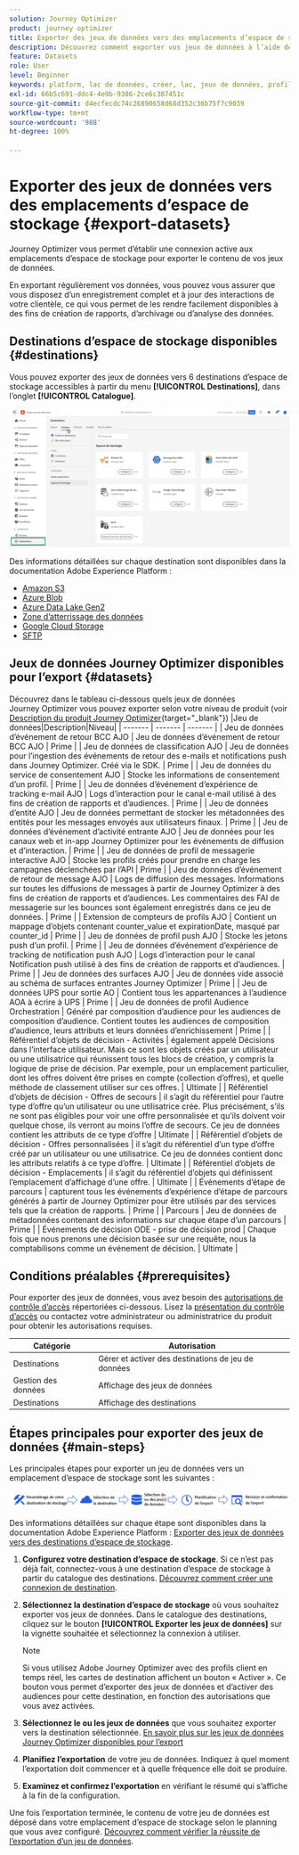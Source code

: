 ```yaml
---
solution: Journey Optimizer
product: journey optimizer
title: Exporter des jeux de données vers des emplacements d’espace de stockage
description: Découvrez comment exporter vos jeux de données à l’aide des destinations d’espace de stockage d’Adobe Experience Platform.
feature: Datasets
role: User
level: Beginner
keywords: platform, lac de données, créer, lac, jeux de données, profil
exl-id: 66b5c691-ddc4-4e9b-9386-2ce6c307451c
source-git-commit: d4ecfecdc74c26890658d68d352c36b75f7c9039
workflow-type: tm+mt
source-wordcount: '988'
ht-degree: 100%

---
```


# Exporter des jeux de données vers des emplacements d’espace de stockage {#export-datasets}

Journey Optimizer vous permet d’établir une connexion active aux emplacements d’espace de stockage pour exporter le contenu de vos jeux de données.

En exportant régulièrement vos données, vous pouvez vous assurer que vous disposez d’un enregistrement complet et à jour des interactions de votre clientèle, ce qui vous permet de les rendre facilement disponibles à des fins de création de rapports, d’archivage ou d’analyse des données.

## Destinations d’espace de stockage disponibles {#destinations}

Vous pouvez exporter des jeux de données vers 6 destinations d’espace de stockage accessibles à partir du menu **[!UICONTROL Destinations]**, dans l’onglet **[!UICONTROL Catalogue]**.

![](assets/dataset-export-setup.png)


Des informations détaillées sur chaque destination sont disponibles dans la documentation Adobe Experience Platform :

* [Amazon S3](https://experienceleague.adobe.com/docs/experience-platform/destinations/catalog/cloud-storage/amazon-s3.html?lang=fr)
* [Azure Blob](https://experienceleague.adobe.com/docs/experience-platform/destinations/catalog/cloud-storage/azure-blob.html?lang=fr)
* [Azure Data Lake Gen2](https://experienceleague.adobe.com/docs/experience-platform/destinations/catalog/cloud-storage/adls-gen2.html?lang=fr)
* [Zone d’atterrissage des données](https://experienceleague.adobe.com/docs/experience-platform/destinations/catalog/cloud-storage/data-landing-zone.html?lang=fr)
* [Google Cloud Storage](https://experienceleague.adobe.com/docs/experience-platform/destinations/catalog/cloud-storage/google-cloud-storage.html?lang=fr)
* [SFTP](https://experienceleague.adobe.com/docs/experience-platform/destinations/catalog/cloud-storage/sftp.html?lang=fr)

## Jeux de données Journey Optimizer disponibles pour l’export {#datasets}

Découvrez dans le tableau ci-dessous quels jeux de données Journey Optimizer vous pouvez exporter selon votre niveau de produit (voir [Description du produit Journey Optimizer](https://helpx.adobe.com/fr/legal/product-descriptions/adobe-journey-optimizer.html){target="_blank"})
|Jeu de données|Description|Niveau|
| ------- | ------- | ------- |
| Jeu de données d’événement de retour BCC AJO | Jeu de données d’événement de retour BCC AJO | Prime |
| Jeu de données de classification AJO | Jeu de données pour l’ingestion des événements de retour des e-mails et notifications push dans Journey Optimizer. Créé via le SDK. | Prime |
| Jeu de données du service de consentement AJO | Stocke les informations de consentement d’un profil. | Prime |
| Jeu de données d’événement d’expérience de tracking e-mail AJO | Logs d’interaction pour le canal e-mail utilisé à des fins de création de rapports et d’audiences.  | Prime |
| Jeu de données d’entité AJO | Jeu de données permettant de stocker les métadonnées des entités pour les messages envoyés aux utilisateurs finaux.  | Prime |
| Jeu de données d’événement d’activité entrante AJO | Jeu de données pour les canaux web et in-app Journey Optimizer pour les événements de diffusion et d’interaction. | Prime |
| Jeu de données de profil de messagerie interactive AJO | Stocke les profils créés pour prendre en charge les campagnes déclenchées par l’API | Prime |
| Jeu de données d’événement de retour de message AJO | Logs de diffusion des messages. Informations sur toutes les diffusions de messages à partir de Journey Optimizer à des fins de création de rapports et d’audiences. Les commentaires des FAI de messagerie sur les bounces sont également enregistrés dans ce jeu de données. | Prime |
| Extension de compteurs de profils AJO | Contient un mappage d’objets contenant counter_value et expirationDate, masqué par counter_id | Prime |
| Jeu de données de profil push AJO | Stocke les jetons push d’un profil. | Prime |
| Jeu de données d’événement d’expérience de tracking de notification push AJO | Logs d’interaction pour le canal Notification push utilisé à des fins de création de rapports et d’audiences.  | Prime |
| Jeu de données des surfaces AJO | Jeu de données vide associé au schéma de surfaces entrantes Journey Optimizer | Prime |
| Jeu de données UPS pour sortie AO | Contient tous les appartenances à l’audience AOA à écrire à UPS | Prime |
| Jeu de données de profil Audience Orchestration | Généré par composition d’audience pour les audiences de composition d’audience. Contient toutes les audiences de composition d’audience, leurs attributs et leurs données d’enrichissement | Prime |
| Référentiel d’objets de décision - Activités | également appelé Décisions dans l’interface utilisateur. Mais ce sont les objets créés par un utilisateur ou une utilisatrice qui réunissent tous les blocs de création, y compris la logique de prise de décision. Par exemple, pour un emplacement particulier, dont les offres doivent être prises en compte (collection d’offres), et quelle méthode de classement utiliser sur ces offres. | Ultimate |
| Référentiel d’objets de décision - Offres de secours | il s’agit du référentiel pour l’autre type d’offre qu’un utilisateur ou une utilisatrice crée. Plus précisément, s’ils ne sont pas éligibles pour voir une offre personnalisée et qu’ils doivent voir quelque chose, ils verront au moins l’offre de secours. Ce jeu de données contient les attributs de ce type d’offre | Ultimate |
| Référentiel d’objets de décision - Offres personnalisées | il s’agit du référentiel d’un type d’offre créé par un utilisateur ou une utilisatrice. Ce jeu de données contient donc les attributs relatifs à ce type d’offre. | Ultimate |
| Référentiel d’objets de décision - Emplacements | il s’agit du référentiel d’objets qui définissent l’emplacement d’affichage d’une offre. | Ultimate |
| Événements d’étape de parcours | capturent tous les événements d’expérience d’étape de parcours générés à partir de Journey Optimizer pour être utilisés par des services tels que la création de rapports. | Prime |
| Parcours | Jeu de données de métadonnées contenant des informations sur chaque étape d’un parcours | Prime |
| Événements de décision ODE - prise de décision prod | Chaque fois que nous prenons une décision basée sur une requête, nous la comptabilisons comme un événement de décision. | Ultimate |

## Conditions préalables {#prerequisites}

Pour exporter des jeux de données, vous avez besoin des [autorisations de contrôle d’accès](https://experienceleague.adobe.com/docs/experience-platform/access-control/home.html?lang=fr#permissions) répertoriées ci-dessous. Lisez la [présentation du contrôle d’accès](https://experienceleague.adobe.com/docs/experience-platform/access-control/ui/overview.html?lang=fr) ou contactez votre administrateur ou administratrice du produit pour obtenir les autorisations requises.

| Catégorie | Autorisation |
|--|--|
| Destinations | Gérer et activer des destinations de jeu de données |
| Gestion des données | Affichage des jeux de données |
| Destinations | Affichage des destinations |

## Étapes principales pour exporter des jeux de données {#main-steps}

Les principales étapes pour exporter un jeu de données vers un emplacement d’espace de stockage sont les suivantes :

![](assets/dataset-export-process.png)

Des informations détaillées sur chaque étape sont disponibles dans la documentation Adobe Experience Platform : [Exporter des jeux de données vers des destinations d’espace de stockage](https://experienceleague.adobe.com/docs/experience-platform/destinations/ui/activate/export-datasets.html?lang=fr).

1. **Configurez votre destination d’espace de stockage**. Si ce n’est pas déjà fait, connectez-vous à une destination d’espace de stockage à partir du catalogue des destinations. [Découvrez comment créer une connexion de destination](https://experienceleague.adobe.com/docs/experience-platform/destinations/ui/connect-destination.html?lang=fr#setup).

   <!--![](assets/dataset-export-setup.png)-->

1. **Sélectionnez la destination d’espace de stockage** où vous souhaitez exporter vos jeux de données. Dans le catalogue des destinations, cliquez sur le bouton **[!UICONTROL Exporter les jeux de données]** sur la vignette souhaitée et sélectionnez la connexion à utiliser.

   <!--![](assets/dataset-export-destination.png)-->

   >[!NOTE]
   >
   >Si vous utilisez Adobe Journey Optimizer avec des profils client en temps réel, les cartes de destination affichent un bouton « Activer ». Ce bouton vous permet d’exporter des jeux de données et d’activer des audiences pour cette destination, en fonction des autorisations que vous avez activées.

1. **Sélectionnez le ou les jeux de données** que vous souhaitez exporter vers la destination sélectionnée. [En savoir plus sur les jeux de données Journey Optimizer disponibles pour l’export](#datasets)

   <!--![](assets/dataset-export-dataset-selection.png)-->

1. **Planifiez l’exportation** de votre jeu de données. Indiquez à quel moment l’exportation doit commencer et à quelle fréquence elle doit se produire.

   <!--![](assets/dataset-export-schedule.png)-->

1. **Examinez et confirmez l’exportation** en vérifiant le résumé qui s’affiche à la fin de la configuration.

   <!--![](assets/dataset-export-review.png)-->

Une fois l’exportation terminée, le contenu de votre jeu de données est déposé dans votre emplacement d’espace de stockage selon le planning que vous avez configuré. [Découvrez comment vérifier la réussite de l’exportation d’un jeu de données](https://experienceleague.adobe.com/docs/experience-platform/destinations/ui/activate/export-datasets.html?lang=fr#verify).
